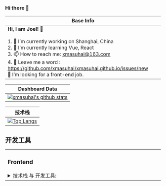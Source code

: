 ### Hi there 👋

|Base Info|
|----------------------------------------------------------------------|
| __Hi, I am Joel! 👋__<br/><br/>1. 🔭 I’m currently working on Shanghai, China<br/>2. 🌱 I’m currently learning Vue, React<br/>3. 📫 How to reach me: xmasuhai@163.com<br/>4. 💬 Leave me a word : https://github.com/xmasuhai/xmasuhai.github.io/issues/new<br/>🤔 I’m looking for a front-end job.<br/> |

|Dashboard Data|
|----------------------------------------------------------------------|
|[![xmasuhai's github stats](https://github-readme-stats.vercel.app/api?username=xmasuhai&show_icons=true&count_private=true&theme=dark)](https://github.com/anuraghazra/github-readme-stats) |


|技术栈|
|----------------------------------------------------------------------|
|[![Top Langs](https://github-readme-stats.vercel.app/api/top-langs/?username=anuraghazra&layout=compact&hide=GLSL,Rust,Python,Assembly,Objective-C&langs_count=10)](https://github.com/anuraghazra/github-readme-stats)|

## 开发工具
<table><tr><td valign="top" width="33%">

### Frontend

<details style="cursor: pointer;">
  <summary>技术栈 与 开发工具:</summary>
<div align="center">  
<img style="margin: 10px" src="https://profilinator.rishav.dev/skills-assets/react-original-wordmark.svg" alt="React" height="50" />  
<img style="margin: 10px" src="https://profilinator.rishav.dev/skills-assets/bootstrap-plain.svg" alt="Bootstrap" height="50" />  
<img style="margin: 10px" src="https://profilinator.rishav.dev/skills-assets/css3-original-wordmark.svg" alt="CSS3" height="50" />  
<img style="margin: 10px" src="https://profilinator.rishav.dev/skills-assets/html5-original-wordmark.svg" alt="HTML5" height="50" />  
<img style="margin: 10px" src="https://profilinator.rishav.dev/skills-assets/javascript-original.svg" alt="JavaScript" height="50" />  
<img style="margin: 10px" src="https://profilinator.rishav.dev/skills-assets/logo-title.svg" alt="Chart.js" height="50" />  
<img style="margin: 10px" src="https://profilinator.rishav.dev/skills-assets/vuejs-original-wordmark.svg" alt="Vue.js" height="50" />  
<img style="margin: 10px" src="https://profilinator.rishav.dev/skills-assets/git-scm-icon.svg" alt="Git" height="50" />  
<img style="margin: 10px" src="https://profilinator.rishav.dev/skills-assets/webpack-original.svg" alt="Webpack" height="50" />  
</div>

</details>

</td></tr></table>  

<br/>  
